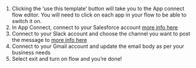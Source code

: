 1. Clicking the ‘use this template’ button will take you to the App connect flow editor. You will need to click on each app in your flow to be able to switch it on. 
1. In App Connect, connect to your Salesforce account [more info here](https://developer.ibm.com/integration/docs/app-connect/how-to-guides-for-apps/use-ibm-app-connect-salesforce/) 
1. Connect to your Slack account and choose the channel you want to post the message to [more info here](https://developer.ibm.com/integration/docs/app-connect/how-to-guides-for-apps/use-ibm-app-connect-slack/) 
1. Connect to your Gmail account and update the email body as per your business needs 
1. Select exit and turn on flow and you’re done!
